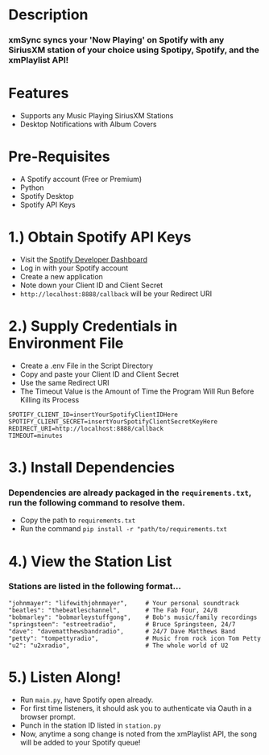 # Description
### xmSync syncs your 'Now Playing' on Spotify with any SiriusXM station of your choice using Spotipy, Spotify, and the xmPlaylist API!

# Features
* Supports any Music Playing SiriusXM Stations
* Desktop Notifications with Album Covers
  
# Pre-Requisites
* A Spotify account (Free or Premium)
* Python
* Spotify Desktop
* Spotify API Keys
  
# 1.) Obtain Spotify API Keys
* Visit the [Spotify Developer Dashboard](https://developer.spotify.com)
* Log in with your Spotify account
* Create a new application
* Note down your Client ID and Client Secret
* `http://localhost:8888/callback` will be your Redirect URI
  
# 2.) Supply Credentials in Environment File
* Create a .env File in the Script Directory
* Copy and paste your Client ID and Client Secret
* Use the same Redirect URI
* The Timeout Value is the Amount of Time the Program Will Run Before Killing its Process
```
SPOTIFY_CLIENT_ID=insertYourSpotifyClientIDHere
SPOTIFY_CLIENT_SECRET=insertYourSpotifyClientSecretKeyHere
REDIRECT_URI=http://localhost:8888/callback
TIMEOUT=minutes
```

# 3.) Install Dependencies
### Dependencies are already packaged in the `requirements.txt`, run the following command to resolve them.
* Copy the path to `requirements.txt`
* Run the command `pip install -r "path/to/requirements.txt`

# 4.) View the Station List
### Stations are listed in the following format...
```
"johnmayer": "lifewithjohnmayer",     # Your personal soundtrack
"beatles": "thebeatleschannel",       # The Fab Four, 24/8
"bobmarley": "bobmarleystuffgong",    # Bob's music/family recordings
"springsteen": "estreetradio",        # Bruce Springsteen, 24/7
"dave": "davematthewsbandradio",      # 24/7 Dave Matthews Band
"petty": "tompettyradio",             # Music from rock icon Tom Petty
"u2": "u2xradio",                     # The whole world of U2
```

# 5.) Listen Along!
* Run `main.py`, have Spotify open already.
* For first time listeners, it should ask you to authenticate via Oauth in a browser prompt.
* Punch in the station ID listed in `station.py`
* Now, anytime a song change is noted from the xmPlaylist API, the song will be added to your Spotify queue!
